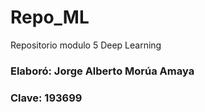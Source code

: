 # Repo_ML
Repositorio modulo 5 Deep Learning

### Elaboró: Jorge Alberto Morúa Amaya
### Clave: 193699
